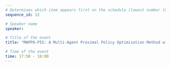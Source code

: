 ```yaml
---
# Determines which item appears first on the schedule (lowest number (0) appears first)
sequence_id: 12

# Speaker name
speaker: 

# Title of the event
title: "MAPPO-PIS: A Multi-Agent Proximal Policy Optimization Method with Prior Intent Sharing for CAVs’ Cooperative Decision-Making (Oral Talk 5)"

# Time of the event
time: 17:50 - 18:00
---
```

